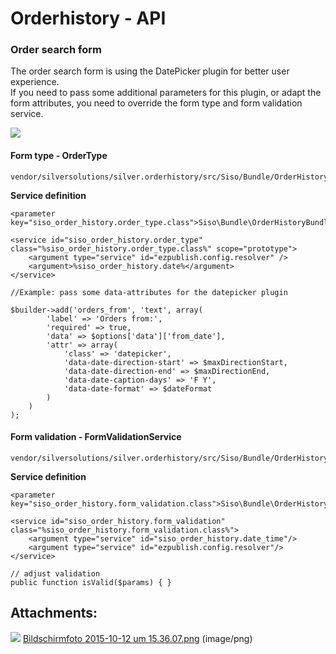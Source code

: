 #  Orderhistory - API 

### Order search form

The order search form is using the DatePicker plugin for better user experience.  
If you need to pass some additional parameters for this plugin, or adapt the form attributes, you need to override the form type and form validation service.

![](attachments/23560628/23563464.png)

#### Form type - OrderType

    vendor/silversolutions/silver.orderhistory/src/Siso/Bundle/OrderHistoryBundle/Form/Type/OrderType.php

**Service definition**

``` 
<parameter key="siso_order_history.order_type.class">Siso\Bundle\OrderHistoryBundle\Form\Type\OrderType</parameter>

<service id="siso_order_history.order_type" class="%siso_order_history.order_type.class%" scope="prototype">
    <argument type="service" id="ezpublish.config.resolver" />
    <argument>%siso_order_history.date%</argument>
</service> 
```

``` 
//Example: pass some data-attributes for the datepicker plugin

$builder->add('orders_from', 'text', array(
        'label' => 'Orders from:',
        'required' => true,
        'data' => $options['data']['from_date'],
        'attr' => array(
            'class' => 'datepicker',
            'data-date-direction-start' => $maxDirectionStart,
            'data-date-direction-end' => $maxDirectionEnd,
            'data-date-caption-days' => 'F Y',
            'data-date-format' => $dateFormat
        )
    )
);
```

#### Form validation - FormValidationService

    vendor/silversolutions/silver.orderhistory/src/Siso/Bundle/OrderHistoryBundle/Services/FormValidationService.php

**Service definition**

``` 
<parameter key="siso_order_history.form_validation.class">Siso\Bundle\OrderHistoryBundle\Services\FormValidationService</parameter>

<service id="siso_order_history.form_validation" class="%siso_order_history.form_validation.class%">
    <argument type="service" id="siso_order_history.date_time"/>
    <argument type="service" id="ezpublish.config.resolver"/>
</service>
```

``` 
// adjust validation
public function isValid($params) { }
```

## Attachments:

![](images/icons/bullet_blue.gif) [Bildschirmfoto 2015-10-12 um 15.36.07.png](attachments/23560628/23563464.png) (image/png)  

